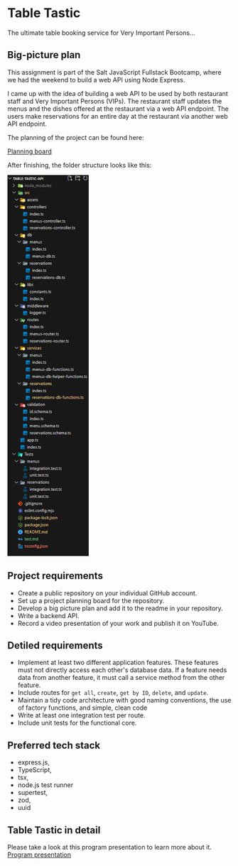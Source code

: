 # Table Tastic

The ultimate table booking service for Very Important Persons...

## Big-picture plan

This assignment is part of the Salt JavaScript Fullstack Bootcamp, where we had the weekend to build a web API using Node Express.

I came up with the idea of building a web API to be used by both restaurant staff and Very Important Persons (VIPs). The restaurant staff updates the menus and the dishes offered at the restaurant via a web API endpoint. The users make reservations for an entire day at the restaurant via another web API endpoint.

The planning of the project can be found here:

[Planning board](https://github.com/users/CarlUdo/projects/2/views/1)

After finishing, the folder structure looks like this:

![BMI Gauge](src\assets\table-tastic-folder-structure.png)

## Project requirements

- Create a public repository on your individual GitHub account.
- Set up a project planning board for the repository.
- Develop a big picture plan and add it to the readme in your repository.
- Write a backend API.
- Record a video presentation of your work and publish it on YouTube.

## Detiled requirements

- Implement at least two different application features. These features must not directly access each other's database data. If a feature needs data from another feature, it must call a service method from the other feature.
- Include routes for `get all`, `create`, `get by ID`, `delete`, and `update`.
- Maintain a tidy code architecture with good naming conventions, the use of factory functions, and simple, clean code
- Write at least one integration test per route.
- Include unit tests for the functional core.

## Preferred tech stack

- express.js,
- TypeScript,
- tsx,
- node.js test runner
- supertest,
- zod,
- uuid

## Table Tastic in detail

Please take a look at this program presentation to learn more about it. [Program presentation](https://youtu.be/BzWjhxE8Zr4) 
